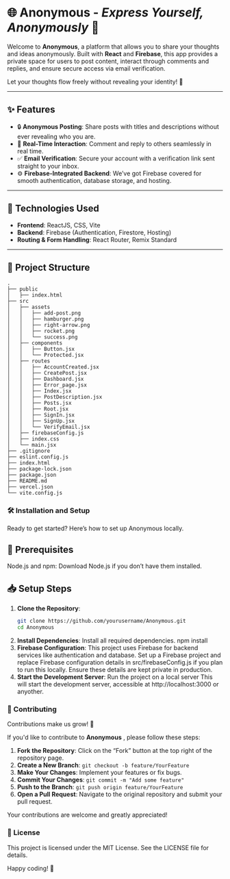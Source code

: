 # 🌐 **Anonymous** - *Express Yourself, Anonymously* 🤫

Welcome to **Anonymous**, a platform that allows you to share your thoughts and ideas anonymously. Built with **React** and **Firebase**, this app provides a private space for users to post content, interact through comments and replies, and ensure secure access via email verification. 

Let your thoughts flow freely without revealing your identity! 🌈

---

## ✨ Features

- 🔒 **Anonymous Posting**: Share posts with titles and descriptions without ever revealing who you are.
- 💬 **Real-Time Interaction**: Comment and reply to others seamlessly in real time.
- ✅ **Email Verification**: Secure your account with a verification link sent straight to your inbox.
- ⚙️ **Firebase-Integrated Backend**: We’ve got Firebase covered for smooth authentication, database storage, and hosting.

---

## 🚀 Technologies Used

- **Frontend**: ReactJS, CSS, Vite
- **Backend**: Firebase (Authentication, Firestore, Hosting)
- **Routing & Form Handling**: React Router, Remix Standard

---

## 📂 Project Structure

```
.
├── public
│   ├── index.html
├── src
│   ├── assets
│   │   ├── add-post.png
│   │   ├── hamburger.png
│   │   ├── right-arrow.png
│   │   ├── rocket.png
│   │   └── success.png
│   ├── components
│   │   ├── Button.jsx
│   │   └── Protected.jsx
│   ├── routes
│   │   ├── AccountCreated.jsx
│   │   ├── CreatePost.jsx
│   │   ├── Dashboard.jsx
│   │   ├── Error_page.jsx
│   │   ├── Index.jsx
│   │   ├── PostDescription.jsx
│   │   ├── Posts.jsx
│   │   ├── Root.jsx
│   │   ├── SignIn.jsx
│   │   ├── SignUp.jsx
│   │   └── VerifyEmail.jsx
│   ├── firebaseConfig.js
│   ├── index.css
│   └── main.jsx
├── .gitignore
├── eslint.config.js
├── index.html
├── package-lock.json
├── package.json
├── README.md
├── vercel.json
└── vite.config.js
```

### 🛠 Installation and Setup
Ready to get started? Here’s how to set up Anonymous locally.

## 🔗 Prerequisites
Node.js and npm: Download Node.js if you don’t have them installed.
## 📥 Setup Steps
1. **Clone the Repository**:
   ```bash
   git clone https://github.com/yourusername/Anonymous.git
   cd Anonymous
   ```
2. **Install Dependencies**: Install all required dependencies.
   npm install
3. **Firebase Configuration**: This project uses Firebase for backend services like authentication and database. Set up a Firebase project and replace Firebase configuration 
   details in src/firebaseConfig.js if you plan to run this locally. Ensure these details are kept private in production.
4. **Start the Development Server**: Run the project on a local server
   This will start the development server, accessible at http://localhost:3000 or anyother.

### 🤝 Contributing
Contributions make us grow! 🌱

If you'd like to contribute to **Anonymous** , please follow these steps:

1. **Fork the Repository**: Click on the “Fork” button at the top right of the repository page.
2. **Create a New Branch**: 
   ```git checkout -b feature/YourFeature```
3. **Make Your Changes**: Implement your features or fix bugs.
4. **Commit Your Changes**: 
   ```git commit -m "Add some feature"```
5. **Push to the Branch**:
   ```git push origin feature/YourFeature```
6. **Open a Pull Request**: Navigate to the original repository and submit your pull request.

Your contributions are welcome and greatly appreciated!

### 📜 License
This project is licensed under the MIT License. See the LICENSE file for details.

Happy coding! 🎉
